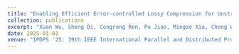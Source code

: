 ```yaml
---
title: "Enabling Efficient Error-controlled Lossy Compression for Unstructured Scientific Data"
collection: publications
excerpt: "Xuan Wu, Sheng Di, Congrong Ren, Pu Jiao, Mingze Xia, Cheng Wang, Hanqi Guo, Xin Liang, and Franck Cappello"
date: 2025-01-01
venue: "IPDPS '25: 39th IEEE International Parallel and Distributed Processing Symposium, 2025"
---
```

